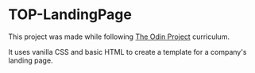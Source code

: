 # TOP-LandingPage

This project was made while following [The Odin Project](https://www.theodinproject.com/dashboard) curriculum.

It uses vanilla CSS and basic HTML to create a template for a company's landing page.